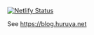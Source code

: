 [![Netlify Status](https://api.netlify.com/api/v1/badges/46e0804d-81a5-44c4-a7bb-824eb8deb970/deploy-status)](https://app.netlify.com/sites/focused-hamilton-879034/deploys)

See https://blog.huruya.net
